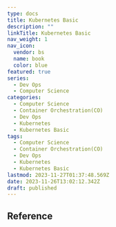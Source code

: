 ```yaml
---
type: docs
title: Kubernetes Basic
description: ""
linkTitle: Kubernetes Basic
nav_weight: 1
nav_icon:
  vendor: bs
  name: book
  color: blue
featured: true
series:
  - Dev Ops
  - Computer Science
categories:
  - Computer Science
  - Container Orchestration(CO)
  - Dev Ops
  - Kubernetes
  - Kubernetes Basic
tags:
  - Computer Science
  - Container Orchestration(CO)
  - Dev Ops
  - Kubernetes
  - Kubernetes Basic
lastmod: 2023-11-27T01:37:48.569Z
date: 2023-11-26T13:02:12.342Z
draft: published
---
```


## Reference
